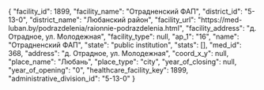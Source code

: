 {
    "facility_id": 1899,
    "facility_name": "Отрадненский ФАП",
    "district_id": "5-13-0",
    "district_name": "Любанский район",
    "facility_url": "https:\/\/med-luban.by\/podrazdelenia\/raionnie-podrazdelenia.html",
    "facility_address": "д. Отрадное, ул. Молодежная",
    "facility_type": null,
    "ap_1": "16",
    "name": "Отрадненский ФАП",
    "state": "public institution",
    "stats": [],
    "med_id": 368,
    "address": "д. Отрадное, ул. Молодежная",
    "coord_x_y": null,
    "place_name": "Любань",
    "place_type": "city",
    "year_of_closing": null,
    "year_of_opening": "0",
    "healthcare_facility_key": 1899,
    "administrative_division_id": "5-13-0"
}